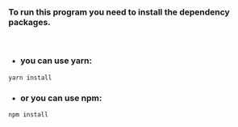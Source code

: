 ### To run this program you need to install the dependency packages.
<br/>

- ### you can use yarn: 
```
yarn install
``` 

- ### or you can use npm:
```
npm install
```